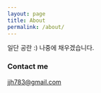 ```yaml
---
layout: page
title: About
permalink: /about/
---
```


일단 공란 :)
나중에 채우겠습니다.

### Contact me

[jjh783@gmail.com](mailto:jjh783@gmail.com)
